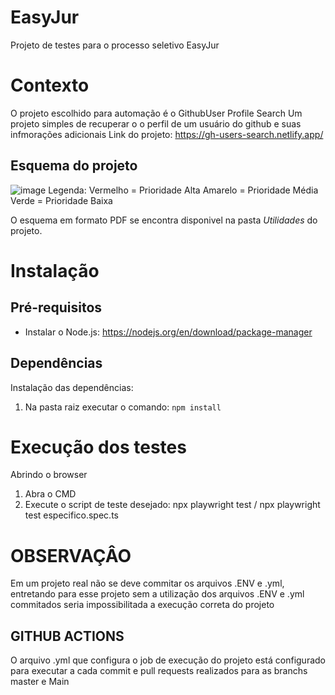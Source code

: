 # EasyJur
Projeto de testes para o processo seletivo EasyJur

# Contexto
O projeto escolhido para automação é o GithubUser Profile Search
Um projeto simples de recuperar o o perfil de um usuário do github e suas infmorações adicionais
Link do projeto: https://gh-users-search.netlify.app/

## Esquema do projeto
![image](https://github.com/user-attachments/assets/a72b0d65-88ca-481e-999e-82b9ffd0612b)
Legenda:
Vermelho = Prioridade Alta
Amarelo = Prioridade Média
Verde = Prioridade Baixa

O esquema em formato PDF se encontra disponivel na pasta *Utilidades* do projeto.

# Instalação  

## Pré-requisitos  

* Instalar o Node.js: https://nodejs.org/en/download/package-manager  

## Dependências  

Instalação das dependências:  

1.	Na pasta raiz executar o comando: `npm install`  


# Execução dos testes
Abrindo o browser
1. Abra o CMD
2. Execute o script de teste desejado: npx playwright test / npx playwright test especifico.spec.ts

# OBSERVAÇÂO
Em um projeto real não se deve commitar os arquivos .ENV e .yml, entretando para esse projeto sem a utilização dos arquivos .ENV e .yml commitados seria impossibilitada a execução correta do projeto

## GITHUB ACTIONS
O arquivo .yml que configura o job de execução do projeto está configurado para executar a cada commit e pull requests realizados para as branchs master e Main 
